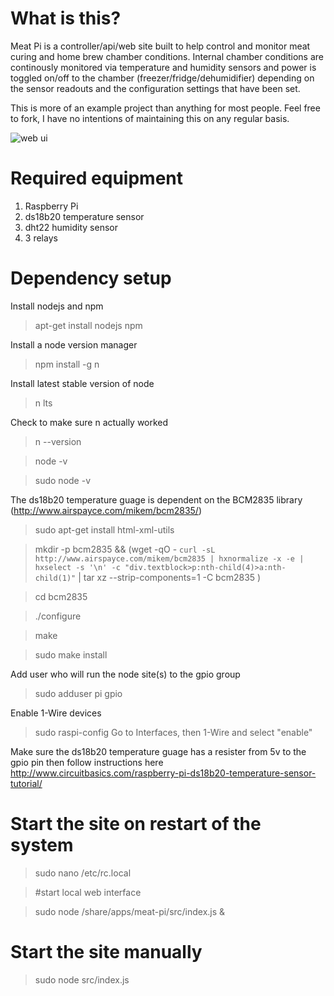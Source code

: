 # What is this?
Meat Pi is a controller/api/web site built to help control and monitor meat curing and home brew chamber conditions. Internal chamber conditions are continously monitored via temperature and humidity sensors and power is toggled on/off to the chamber (freezer/fridge/dehumidifier) depending on the sensor readouts and the configuration settings that have been set.

This is more of an example project than anything for most people. Feel free to fork, I have no intentions of maintaining this on any regular basis.

![web ui](https://i.imgur.com/8dJscbG.png)

# Required equipment
1. Raspberry Pi
2. ds18b20 temperature sensor
3. dht22 humidity sensor
4. 3 relays

# Dependency setup

Install nodejs and npm

> apt-get install nodejs npm

Install a node version manager

> npm install -g n

Install latest stable version of node

> n lts

Check to make sure n actually worked

> n --version

> node -v

> sudo node -v

The ds18b20 temperature guage is dependent on the BCM2835 library (http://www.airspayce.com/mikem/bcm2835/)

> sudo apt-get install html-xml-utils

> mkdir -p bcm2835 && (wget -qO - `curl -sL http://www.airspayce.com/mikem/bcm2835 | hxnormalize -x -e | hxselect -s '\n' -c "div.textblock>p:nth-child(4)>a:nth-child(1)"` | tar xz --strip-components=1 -C bcm2835 )

> cd bcm2835

> ./configure

> make

> sudo make install

Add user who will run the node site(s) to the gpio group

> sudo adduser pi gpio

Enable 1-Wire devices

> sudo raspi-config
> Go to Interfaces, then 1-Wire and select "enable"

Make sure the ds18b20 temperature guage has a resister from 5v to the gpio pin then follow instructions here http://www.circuitbasics.com/raspberry-pi-ds18b20-temperature-sensor-tutorial/

# Start the site on restart of the system

> sudo nano /etc/rc.local

> #start local web interface

> sudo node /share/apps/meat-pi/src/index.js &

# Start the site manually

> sudo node src/index.js
